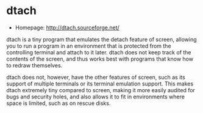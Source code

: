 # dtach

* Homepage: http://dtach.sourceforge.net/

dtach is a tiny program that emulates the detach feature of screen,
 allowing you to run a program in an environment that is protected from the
 controlling terminal and attach to it later. dtach does not keep track of
 the contents of the screen, and thus works best with programs that know
 how to redraw themselves.

 dtach does not, however, have the other features of screen, such as its
 support of multiple terminals or its terminal emulation support. This
 makes dtach extremely tiny compared to screen, making it more easily
 audited for bugs and security holes, and also allows it to fit in
 environments where space is limited, such as on rescue disks.
